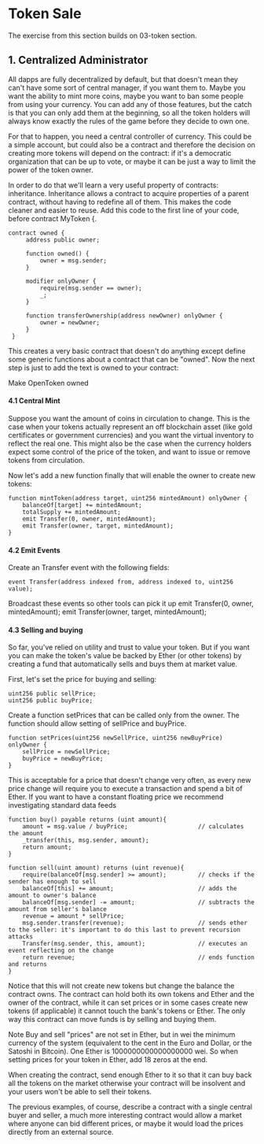 # Token Sale

The exercise from this section builds on 03-token section.

## 1. Centralized Administrator
 All dapps are fully decentralized by default, but that doesn't mean they can't have some sort of central manager, if you want them to. Maybe you want the ability to mint more coins, maybe you want to ban some people from using your currency. You can add any of those features, but the catch is that you can only add them at the beginning, so all the token holders will always know exactly the rules of the game before they decide to own one.
 
 For that to happen, you need a central controller of currency. This could be a simple account, but could also be a contract and therefore the decision on creating more tokens will depend on the contract: if it's a democratic organization that can be up to vote, or maybe it can be just a way to limit the power of the token owner.
 
 In order to do that we'll learn a very useful property of contracts: inheritance. Inheritance allows a contract to acquire properties of a parent contract, without having to redefine all of them. This makes the code cleaner and easier to reuse. Add this code to the first line of your code, before contract MyToken {.

```
contract owned {
     address public owner;

     function owned() {
         owner = msg.sender;
     }

     modifier onlyOwner {
         require(msg.sender == owner);
         _;
     }

     function transferOwnership(address newOwner) onlyOwner {
         owner = newOwner;
     }
 }
```

This creates a very basic contract that doesn't do anything except define some generic functions about a contract that can be "owned". Now the next step is just to add the text is owned to your contract:


Make OpenToken owned

#### 4.1 Central Mint

Suppose you want the amount of coins in circulation to change. This is the case when your tokens actually represent an off blockchain asset (like gold certificates or government currencies) and you want the virtual inventory to reflect the real one. This might also be the case when the currency holders expect some control of the price of the token, and want to issue or remove tokens from circulation.


Now let's add a new function finally that will enable the owner to create new tokens:

    function mintToken(address target, uint256 mintedAmount) onlyOwner {
        balanceOf[target] += mintedAmount;
        totalSupply += mintedAmount;
        emit Transfer(0, owner, mintedAmount);
        emit Transfer(owner, target, mintedAmount);
    }



#### 4.2 Emit Events
Create an Transfer event with the following fields:

    event Transfer(address indexed from, address indexed to, uint256 value);


Broadcast these events so other tools can pick it up
        emit Transfer(0, owner, mintedAmount);
        emit Transfer(owner, target, mintedAmount);

#### 4.3 Selling and buying
So far, you've relied on utility and trust to value your token. But if you want you can make the token's value be backed by Ether (or other tokens) by creating a fund that automatically sells and buys them at market value.


First, let's set the price for buying and selling:

    uint256 public sellPrice;
    uint256 public buyPrice;


Create a function setPrices that can be called only from the owner. The function should allow setting of sellPrice and buyPrice.


    function setPrices(uint256 newSellPrice, uint256 newBuyPrice) onlyOwner {
        sellPrice = newSellPrice;
        buyPrice = newBuyPrice;
    }
    

This is acceptable for a price that doesn't change very often, as every new price change will require you to execute a transaction and spend a bit of Ether. If you want to have a constant floating price we recommend investigating standard data feeds

    function buy() payable returns (uint amount){
        amount = msg.value / buyPrice;                    // calculates the amount
        _transfer(this, msg.sender, amount);
        return amount;
    }

    function sell(uint amount) returns (uint revenue){
        require(balanceOf[msg.sender] >= amount);         // checks if the sender has enough to sell
        balanceOf[this] += amount;                        // adds the amount to owner's balance
        balanceOf[msg.sender] -= amount;                  // subtracts the amount from seller's balance
        revenue = amount * sellPrice;
        msg.sender.transfer(revenue);                     // sends ether to the seller: it's important to do this last to prevent recursion attacks
        Transfer(msg.sender, this, amount);               // executes an event reflecting on the change
        return revenue;                                   // ends function and returns
    }
Notice that this will not create new tokens but change the balance the contract owns. The contract can hold both its own tokens and Ether and the owner of the contract, while it can set prices or in some cases create new tokens (if applicable) it cannot touch the bank's tokens or Ether. The only way this contract can move funds is by selling and buying them.

Note Buy and sell "prices" are not set in Ether, but in wei the minimum currency of the system (equivalent to the cent in the Euro and Dollar, or the Satoshi in Bitcoin). One Ether is 1000000000000000000 wei. So when setting prices for your token in Ether, add 18 zeros at the end.

When creating the contract, send enough Ether to it so that it can buy back all the tokens on the market otherwise your contract will be insolvent and your users won't be able to sell their tokens.

The previous examples, of course, describe a contract with a single central buyer and seller, a much more interesting contract would allow a market where anyone can bid different prices, or maybe it would load the prices directly from an external source.